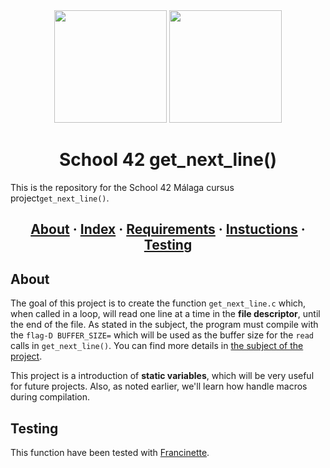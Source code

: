 <div id="header" align="center">
  <img src="https://s4.gifyu.com/images/back_slash_green.gif" height="180"/>
  <img src="https://s4.gifyu.com/images/n_gif.gif" width="180"/>
</div>


<h1 align="center">School 42 get_next_line()</h1>

This is the repository for the School 42 Málaga cursus project`get_next_line()`.

<h2 align="center">
	<a href="#about">About</a>
	<span> · </span>
	<a href="#index">Index</a>
	<span> · </span>
	<a href="#requirements">Requirements</a>
	<span> · </span>
	<a href="#instructions">Instuctions</a>
	<span> · </span>
	<a href="#testing">Testing</a>
</h2>

## About
The goal of this project is to create the function `get_next_line.c` which, when called in a loop, will read one line at a time in the __file descriptor__, until the end of the file. As stated in the subject, the program must compile with the `flag-D BUFFER_SIZE=` which will be used as the buffer size for the `read` calls in `get_next_line()`. You can find more details in [the subject of the project](https://github.com/PublioElio/School-42-Get_Next_Line/blob/main/get_next_line.es.subject.pdf).

This project is a introduction of __static variables__, which will be very useful for future projects. Also, as noted earlier, we'll learn how handle macros during compilation.

## Testing
This function have been tested with [Francinette](https://github.com/xicodomingues/francinette).
